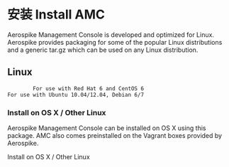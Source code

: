# 安装 Install AMC
Aerospike Management Console is developed and optimized for Linux. Aerospike provides packaging for some of the popular Linux distributions and a generic tar.gz which can be used on any Linux distribution.

## Linux

            For use with Red Hat 6 and CentOS 6
    For use with Ubuntu 10.04/12.04, Debian 6/7

### Install on OS X / Other Linux

Aerospike Management Console can be installed on OS X using this package. AMC also comes preinstalled on the Vagrant boxes provided by Aerospike.

Install on OS X / Other Linux
